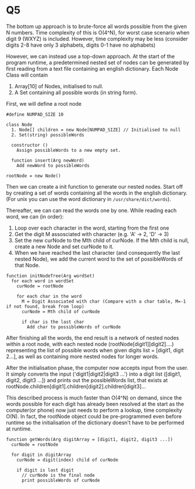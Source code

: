 # Q5

The bottom up approach is to brute-force all words possible from the given N numbers. Time complexity of this is O(4^N), for worst case scenario when digit 9 (WXYZ) is included. However, time complexity may be less (consider digits 2-8 have only 3 alphabets, digits 0-1 have no alphabets)

However, we can instead use a top-down approach. At the start of the program runtime, a predetermined nested set of nodes can be generated by first reading from a text file containing an english dictionary. Each Node Class will contain 
1. Array[10] of Nodes, initialised to null.
2. A Set containing all possible words (in string form).

First, we will define a root node

```
#define NUMPAD_SIZE 10

class Node 
  1. Node[] children = new Node[NUMPAD_SIZE] // Initialised to null
  2. Set(string) possibleWords

  constructor ()
    Assign possibleWords to a new empty set.

  function insert(Arg newWord)
    Add newWord to possibleWords

rootNode = new Node()
```

Then we can create a init function to generate our nested nodes. Start off by creating a set of words containing all the words in the english dictionary. (For unix you can use the word dictionary in `/usr/share/dict/words`).

Thereafter, we can can read the words one by one. While reading each word, we can (in order):
1. Loop over each character in the word, starting from the first one
2. Get the digit M assosciated with character (e.g. 'A' -> 2, 'D' -> 3)
3. Set the new curNode to the Mth child of curNode. If the Mth child is null, create a new Node and set curNode to it.
4. When we have reached the last character (and consequently the last nested Node), we add the current word to the set of possibleWords of that Node.

```
function initNodeTree(Arg wordSet)
  for each word in wordSet
    curNode = rootNode

    for each char in the word
      M = Digit Associated with char (Compare with a char table, M=-1 if not found, break from loop)
      curNode = Mth child of curNode
      
      if char is the last char
        Add char to possibleWords of curNode
```

After finishing all the words, the end result is a network of nested nodes within a root node, with each nested node (rootNode[digit1][digit2]....) representing the list of possible words when given digits list = [digit1, digit 2...], as well as containing more nested nodes for longer words.

After the initialisation phase, the computer now accepts input from the user. It simply converts the input ('digit1|digit2|digit3 ...') into a digit list ([digit1, digit2, digit3 ...]) and prints out the possibleWords list, that exists at rootNode.children[digit1].children[digit2].children[digit3]...

This described process is much faster than O(4^N) on demand, since the words possible for each digit has already been resolved at the start as the computer(or phone) now just needs to perform a lookup, time complexity O(N). In fact, the rootNode object could be pre-programmed even before runtime so the initialisation of the dictionary doesn't have to be performed at runtime.

```
function getWords(Arg digitArray = [digit1, digit2, digit3 ...])
  curNode = rootNode

  for digit in digitArray
    curNode = digit(index) child of curNode

    if digit is last digit
      // curNode is the final node
      print possibleWords of curNode
```
